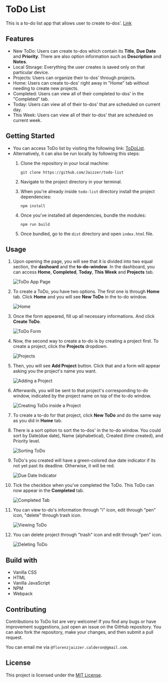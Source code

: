 # ToDo List
This is a to-do list app that allows user to create to-dos'. [Link](https://jaizzer.github.io/todo-list/)

## Features
- New ToDo: Users can create to-dos which contain its **Title**, **Due Date** and **Priority**. There are also option information such as **Description** and **Notes**.
- Local Storage: Everything the user creates is saved only on that particular device.
- Projects: Users can organize their to-dos' through projects.
- Home: Users can create to-dos' right away in "Home" tab without needing to create new projects.
- Completed: Users can view all of their completed to-dos' in the "Completed" tab.
- Today: Users can view all of their to-dos' that are scheduled on current day.
- This Week: Users can view all of their to-dos' that are scheduled on current week.

## Getting Started
- You can access ToDo list by visiting the following link: [ToDoList](https://jaizzer.github.io/todo-list/).
- Alternatively, it can also be run locally by following this steps:
    1. Clone the repository in your local machine: 

        `git clone https://github.com/Jaizzer/todo-list`

    2. Navigate to the project directory in your terminal.
    3. When you're already inside `todo-list` directory install the project dependencies:

        `npm install`
    
    4. Once you've installed all dependencies, bundle the modules:

        `npm run build`
    
    5. Once bundled, go to the `dist` directory and open `index.html` file.

## Usage

1. Upon opening the page, you will see that it is divided into two equal section, the **dashoard** and the **to-do-window**. In the dashboard, you can access **Home**, **Completed**, **Today**, **This Week** and **Projects** tab.

    ![ToDo App Page](Demo/to-do-page.png)

2. To create a ToDo, you have two options. The first one is through **Home** tab.
Click **Home** and you will see **New ToDo** in the to-do window.

    ![Home](Demo/home-tab.png)

3. Once the form appeared, fill up all necessary informations. And click **Create ToDo**.

    ![ToDo Form](Demo/todo-form.png)

4. Now, the second way to create a to-do is by creating a project first. To create a project, click the **Projects** dropdown.

    ![Projects](Demo/projects.png)

5. Then, you will see **Add Project** button. Click that and a form will appear asking you the project's name you want.

    ![Adding a Project](Demo/adding-project.png)

6. Afterwards, you will be sent to that project's corresponding to-do window, indicated by the project name on top of the to-do window. 

    ![Creating ToDo inside a Project](Demo/creating-todo-inside-project.png)

7. To create a to-do for that project, click **New ToDo** and do the same way as you did in **Home** tab.

8. There is a sort option to sort the to-dos' in the to-do window. You could sort by Date(due date), Name (alphabetical), Created (time created), and Priority level.
    
    ![Sorting ToDo](Demo/sorting-todo.png)

9. ToDo's you created will have a green-colored due date indicator if its not yet past its deadline. Otherwise, it will be red.

    ![Due Date Indicator](Demo/due-date-indicator.png)

10. Tick the checkbox when you've completed the ToDo. This ToDo can now appear in the **Completed** tab.

    ![Completed Tab](Demo/completed-tab.png)

11. You can view to-do's information through "i" icon, edit through "pen" icon, "delete" through trash icon.

    ![Viewing ToDo](Demo/todo-icon.png)

13. You can delete project through "trash" icon and edit through "pen" icon. 

    ![Deleting ToDo](Demo/project-icon.png)

## Build with
- Vanilla CSS
- HTML
- Vanilla JavaScript
- NPM
- Webpack


## Contributing
Contributions to ToDo list are very welcome! If you find any bugs or have improvement suggestions, just open an issue on the GitHub repository. You can also fork the repository, make your changes, and then submit a pull request. 

You can email me via `@florenzjaizzer.calderon@gmail.com`.

## License
This project is licensed under the [MIT License](./LICENSE).